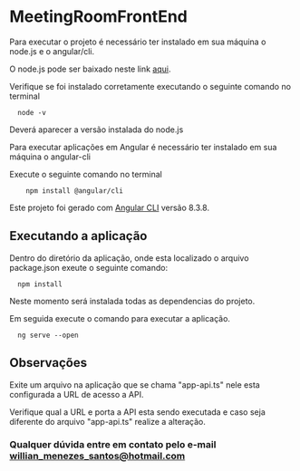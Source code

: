 # MeetingRoomFrontEnd

Para executar o projeto é necessário ter instalado em sua máquina o node.js e o angular/cli.

O node.js pode ser baixado neste link [aqui](https://nodejs.org/en/).

Verifique se foi instalado corretamente executando o seguinte comando no terminal 
```
  node -v
```
Deverá aparecer a versão instalada do node.js

Para executar aplicações em Angular é necessário ter instalado em sua máquina o angular-cli

Execute o seguinte comando no terminal

```
    npm install @angular/cli
```

Este projeto foi gerado com [Angular CLI](https://github.com/angular/angular-cli) versão 8.3.8.

## Executando a aplicação

Dentro do diretório da aplicação, onde esta localizado o arquivo package.json exeute o seguinte comando:

```
  npm install
```

Neste momento será instalada todas as dependencias do projeto.

Em seguida execute o comando para executar a aplicação.

```
  ng serve --open
```

## Observações

Exite um arquivo na aplicação que se chama "app-api.ts" nele esta configurada a URL de acesso a API.

Verifique qual a URL e porta a API esta sendo executada e caso seja diferente do arquivo "app-api.ts" realize a alteração.

### Qualquer dúvida entre em contato pelo e-mail willian_menezes_santos@hotmail.com
